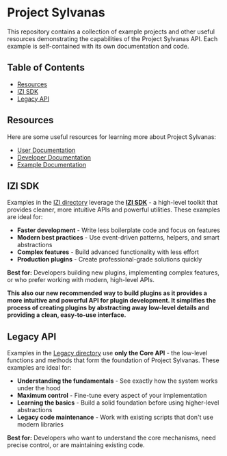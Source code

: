 # Project Sylvanas

This repository contains a collection of example projects and other useful resources demonstrating the capabilities of the Project Sylvanas API. Each example is self-contained with its own documentation and code.

## Table of Contents
- [Resources](#resources)
- [IZI SDK](#izi-sdk)
- [Legacy API](#legacy-api)

## Resources
Here are some useful resources for learning more about Project Sylvanas:

- [User Documentation](https://docs.project-sylvanas.net/)
- [Developer Documentation](https://docs.project-sylvanas.net/dev)
- [Example Documentation](https://docs.project-sylvanas.net/examples)

## IZI SDK
Examples in the [IZI directory](izi) leverage the **[IZI SDK](https://docs.project-sylvanas.net/dev/libraries/izi)** - a high-level toolkit that provides cleaner, more intuitive APIs and powerful utilities. These examples are ideal for:

- **Faster development** - Write less boilerplate code and focus on features
- **Modern best practices** - Use event-driven patterns, helpers, and smart abstractions
- **Complex features** - Build advanced functionality with less effort
- **Production plugins** - Create professional-grade solutions quickly

**Best for:** Developers building new plugins, implementing complex features, or who prefer working with modern, high-level APIs.

**This also our new recommended way to build plugins as it provides a more intuitive and powerful API for plugin development. It simplifies the process of creating plugins by abstracting away low-level details and providing a clean, easy-to-use interface.**

## Legacy API
Examples in the [Legacy directory](legacy) use **only the Core API** - the low-level functions and methods that form the foundation of Project Sylvanas. These examples are ideal for:

- **Understanding the fundamentals** - See exactly how the system works under the hood
- **Maximum control** - Fine-tune every aspect of your implementation
- **Learning the basics** - Build a solid foundation before using higher-level abstractions
- **Legacy code maintenance** - Work with existing scripts that don't use modern libraries

**Best for:** Developers who want to understand the core mechanisms, need precise control, or are maintaining existing code.
